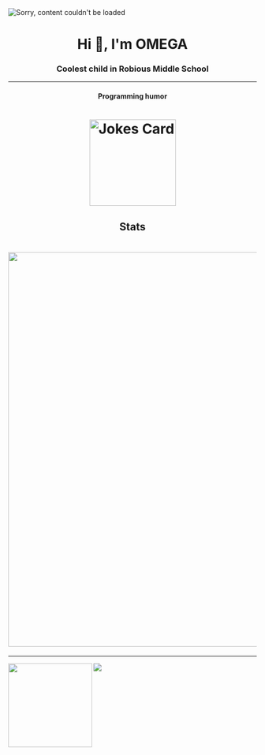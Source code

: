 <img alt="Sorry, content couldn't be loaded" src="https://readme-typing-svg.herokuapp.com?vCenter=true&lines=Hello!+I+am+ΩMEGA!;Im+a+HTML+Coder;I+love+video+games;">
<h1 align="center">Hi 👋, I'm OMEGA</h1>

<h3 align="Middle">Coolest child in Robious Middle School </h3>


---



<h4 align="Middle">Programming humor</h4>
    
<h1 align="center">
<img height="175" src="https://readme-jokes.vercel.app/api" alt="Jokes Card" />
</h1>

<h2 align="Middle">Stats</h2>

<h1 align="Right">
<img width=800 src="https://github-profile-trophy.vercel.app/?username=OMEGA6401&theme=darkhub&column=8&no-frame=true"/>
</a>
</h1>


---


<div>
  <img height="170" align="left" src="https://github-readme-stats.vercel.app/api?username=OMEGA6401&theme=dark&count_private=true&include_all_commits=true" />
  <img src="https://github-readme-stats.vercel.app/api/top-langs/?username=OMEGA6401&theme=dark&layout=compact" />
</div>

